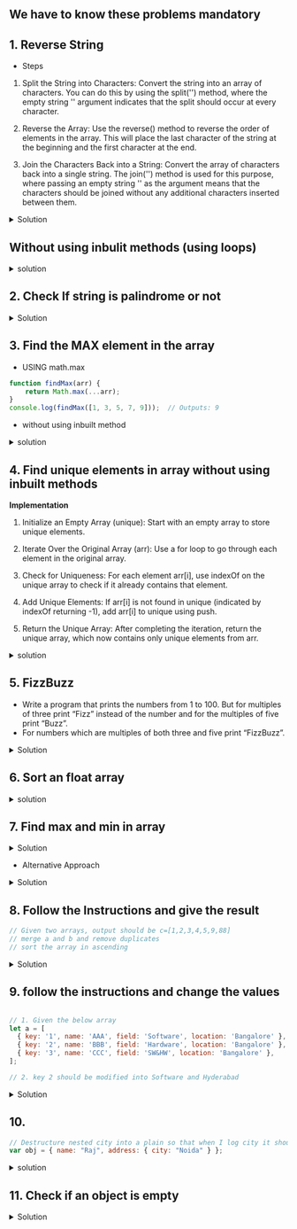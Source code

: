## We have to know these problems mandatory


## 1. Reverse String

- Steps

1) Split the String into Characters: Convert the string into an array of characters. You can do this by using the split('') method, where the empty string '' argument indicates that the split should occur at every character.

2) Reverse the Array: Use the reverse() method to reverse the order of elements in the array. This will place the last character of the string at the beginning and the first character at the end.

3) Join the Characters Back into a String: Convert the array of characters back into a single string. The join('') method is used for this purpose, where passing an empty string '' as the argument means that the characters should be joined without any additional characters inserted between them.


<details>
  <summary>
    Solution
  </summary>
  
```js
  function reverseString(str) {
  // const str = "das";
  return str.split("").reverse().join("");
}

console.log(reverseString("hello")); //olleh
```
</details>

## Without using inbulit methods (using loops)


<details>
  <summary>solution</summary>

  ```js
function reverseString(str) {
  let reversed = ""; // Step 1
  for (let i = str.length - 1; i >= 0; i--) {
    // Step 2
    reversed += str[i]; // Step 3
  }
  return reversed;
}

console.log(reverseString("hello from india")); //aidni morf olleh
```
</details>


## 2. Check If string is palindrome or not

<details>
  <summary>Solution</summary>

  ```js

function isPalin(str) {
  const reveredStr = str.split("").reverse().join("");

  return reveredStr === str;
}

console.log(isPalin("madam")); //true
console.log(isPalin("hello")); //false
```
</details>


## 3. Find the MAX element in the array

- USING math.max

```js
function findMax(arr) {
    return Math.max(...arr);
}
console.log(findMax([1, 3, 5, 7, 9]));  // Outputs: 9

```

- without using inbuilt method

<details>
  <summary>
    solution
  </summary>

  
  ```js
    function findMax(arr) {
    let max = arr[0];
    for (let i = 1; i < arr.length; i++) {
        if (arr[i] > max) {
            max = arr[i];
        }
    }
    return max;
}

console.log(findMax([1, 3, 5, 7, 9])); // Outputs: 9
```
</details>

## 4. Find unique elements in array without using inbuilt methods

**Implementation**

1) Initialize an Empty Array (unique): Start with an empty array to store unique elements.

2) Iterate Over the Original Array (arr): Use a for loop to go through each element in the original array.

3) Check for Uniqueness: For each element arr[i], use indexOf on the unique array to check if it already contains that element.

4) Add Unique Elements: If arr[i] is not found in unique (indicated by indexOf returning -1), add arr[i] to unique using push.

5) Return the Unique Array: After completing the iteration, return the unique array, which now contains only unique elements from arr.

<details>
  <summary>
    solution
  </summary>

  
  ```js
  
function uniqueElements(arr) {
  let unique = [];
  for (let i = 0; i < arr.length; i++) {
    if (unique.indexOf(arr[i]) === -1) {
      unique.push(arr[i]);
    }
  }
  return unique;
}
console.log(uniqueElements([1, 2, 3, 4, 1, 2])); //[1, 2, 3, 4]
```
</details>


## 5. FizzBuzz

- Write a program that prints the numbers from 1 to 100. But for multiples of three print “Fizz” instead of the number and for the multiples of five print “Buzz”.
- For numbers which are multiples of both three and five print “FizzBuzz”.

<details>
<summary>Solution</summary>

```js
for (let i = 1; i <= 100; i++) {
  let output =
    i % 3 === 0 && i % 5 === 0
      ? "FizzBuzz"
      : i % 3 === 0
      ? "Fizz"
      : i % 5 === 0
      ? "Buzz"
      : i;
  console.log(output);
}
```
</details>



## 6. Sort an float array

<details>
  <summary>solution</summary>

```js
function sortFloatArray(arr) {
  return arr.sort((a, b) => a - b);
}

// Example usage:
const floatArray = [3.01, 2.99, 5.55, 4.04, 1.22];
const sortedArray = sortFloatArray(floatArray);
console.log(sortedArray); // [1.22, 2.99, 3.01, 4.04, 5.55]

```
</details>


## 7. Find max and min in array


<details>
  <summary>Solution</summary>

```js
// Define the array of numbers
const arrayItems = [10, 20, 11, 35, 12, 40, 13, 65, 14, 78, 16];

// Find the maximum value in the array
const max = Math.max(arrayItems);
console.log(max); // Output: 78

// Find the minimum value in the array
const min = Math.min(...arrayItems);
console.log(min); // Output: 10
```
</details>

- Alternative Approach

<details>
  <summary>Solution</summary>

```js
function findMaxMin (arr){

  let max = arr[0];
  let min = arr [0];

  for (let i = 0; i < arr.length; i++) {
    if(arr[i]>max){
      max = arr[i]
    } 

    if(arr[i]<min){
      min = arr[i];
    }
    
  }
  return {max,min}


}

console.log(findMaxMin([3,5,623,2,1,232,43,]));
```
</details>


## 8. Follow the Instructions and give the result

```js
// Given two arrays, output should be c=[1,2,3,4,5,9,88]
// merge a and b and remove duplicates
// sort the array in ascending
```

<details>
  <summary>Solution</summary>

```js
const arr1 = [1, 2, 3, 4, 5];
const arr2 = [1, 2, 3, 4, 5, 88, 9, 3];

const mergedArr = [...new Set([...arr1, ...arr2])];

const overallResult = mergedArr.sort((x, y) => x - y);

console.log(overallResult);
```
</details>


## 9. follow the instructions and change the values

```js

// 1. Given the below array
let a = [
  { key: '1', name: 'AAA', field: 'Software', location: 'Bangalore' },
  { key: '2', name: 'BBB', field: 'Hardware', location: 'Bangalore' },
  { key: '3', name: 'CCC', field: 'SW&HW', location: 'Bangalore' },
];

// 2. key 2 should be modified into Software and Hyderabad

```

<details>
  <summary>Solution</summary>

```js
// Use map to iterate and modify the array
let modifiedArray = a.map((item) => {
  if (item.key === "2") {
    // If key is '2', return a modified object
    return {
      ...item, // Spread operator to copy properties from the original object
      field: "Software", // Update the field
      location: "Delhi", // Update the location
    };
  }
  // For other items, return them unchanged
  return item;
});

console.log(modifiedArray);
```
</details>

## 10. 

```js
// Destructure nested city into a plain so that when I log city it should be logging Noida
var obj = { name: "Raj", address: { city: "Noida" } };
```

<details>
  <summary>
    solution
  </summary>

```js
const {
  name,
  address: { city },
} = obj;
console.log(city);
```
</details>


## 11. Check if an object is empty

<details>
  <summary>Solution</summary>

```js
Using Object.keys()//

function isEmpty(obj) {
  return Object.keys(obj).length === 0;
}

console.log(isEmpty({})); // true
console.log(isEmpty({a: 1})); // false
```
</details>
